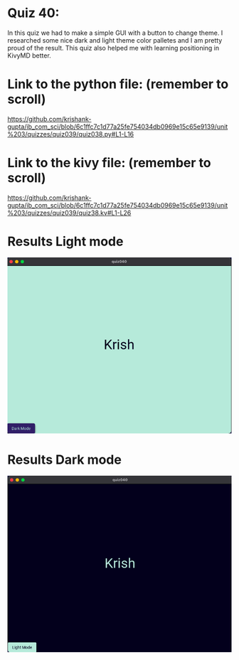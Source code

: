 # Quiz 40: 

In this quiz we had to make a simple GUI with a button to change theme. I researched some nice dark and light theme color palletes and I am pretty proud of the result. This quiz also helped me with learning positioning in KivyMD better.

# Link to the python file: (remember to scroll)

https://github.com/krishank-gupta/ib_com_sci/blob/6c1ffc7c1d77a25fe754034db0969e15c65e9139/unit%203/quizzes/quiz039/quiz038.py#L1-L16

# Link to the kivy file: (remember to scroll)

https://github.com/krishank-gupta/ib_com_sci/blob/6c1ffc7c1d77a25fe754034db0969e15c65e9139/unit%203/quizzes/quiz039/quiz38.kv#L1-L26

# Results Light mode

![quiz040results](./light.png)

# Results Dark mode

![quiz040results](./dark.png)


 


